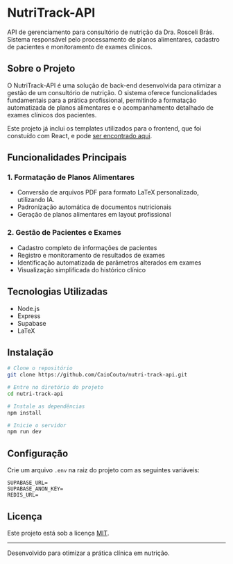 # NutriTrack-API

API de gerenciamento para consultório de nutrição da Dra. Rosceli Brás. Sistema responsável pelo processamento de planos alimentares, cadastro de pacientes e monitoramento de exames clínicos.

## Sobre o Projeto

O NutriTrack-API é uma solução de back-end desenvolvida para otimizar a gestão de um consultório de nutrição. O sistema oferece funcionalidades fundamentais para a prática profissional, permitindo a formatação automatizada de planos alimentares e o acompanhamento detalhado de exames clínicos dos pacientes.

Este projeto já inclui os templates utilizados para o frontend, que foi constuído com React, e pode [ser encontrado aqui](https://github.com/CaioCouto/formatador-dieta-web).

## Funcionalidades Principais

### 1. Formatação de Planos Alimentares
- Conversão de arquivos PDF para formato LaTeX personalizado, utilizando IA.
- Padronização automática de documentos nutricionais
- Geração de planos alimentares em layout profissional

### 2. Gestão de Pacientes e Exames
- Cadastro completo de informações de pacientes
- Registro e monitoramento de resultados de exames
- Identificação automatizada de parâmetros alterados em exames
- Visualização simplificada do histórico clínico

## Tecnologias Utilizadas

- Node.js
- Express
- Supabase
- LaTeX

## Instalação

```bash
# Clone o repositório
git clone https://github.com/CaioCouto/nutri-track-api.git

# Entre no diretório do projeto
cd nutri-track-api

# Instale as dependências
npm install

# Inicie o servidor
npm run dev
```

## Configuração

Crie um arquivo `.env` na raiz do projeto com as seguintes variáveis:

```
SUPABASE_URL=
SUPABASE_ANON_KEY=
REDIS_URL=
```

## Licença

Este projeto está sob a licença [MIT](LICENSE).

---

Desenvolvido para otimizar a prática clínica em nutrição.